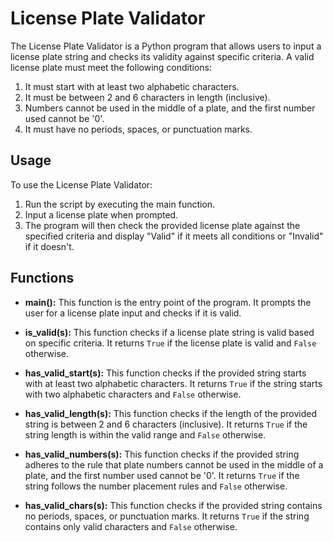 # License Plate Validator

The License Plate Validator is a Python program that allows users to input a license plate string and checks its validity against specific criteria. A valid license plate must meet the following conditions:

1. It must start with at least two alphabetic characters.
2. It must be between 2 and 6 characters in length (inclusive).
3. Numbers cannot be used in the middle of a plate, and the first number used cannot be '0'.
4. It must have no periods, spaces, or punctuation marks.

## Usage

To use the License Plate Validator:

1. Run the script by executing the main function.
2. Input a license plate when prompted.
3. The program will then check the provided license plate against the specified criteria and display "Valid" if it meets all conditions or "Invalid" if it doesn't.

## Functions

- **main():** This function is the entry point of the program. It prompts the user for a license plate input and checks if it is valid.

- **is_valid(s):** This function checks if a license plate string is valid based on specific criteria. It returns `True` if the license plate is valid and `False` otherwise.

- **has_valid_start(s):** This function checks if the provided string starts with at least two alphabetic characters. It returns `True` if the string starts with two alphabetic characters and `False` otherwise.

- **has_valid_length(s):** This function checks if the length of the provided string is between 2 and 6 characters (inclusive). It returns `True` if the string length is within the valid range and `False` otherwise.

- **has_valid_numbers(s):** This function checks if the provided string adheres to the rule that plate numbers cannot be used in the middle of a plate, and the first number used cannot be '0'. It returns `True` if the string follows the number placement rules and `False` otherwise.

- **has_valid_chars(s):** This function checks if the provided string contains no periods, spaces, or punctuation marks. It returns `True` if the string contains only valid characters and `False` otherwise.
